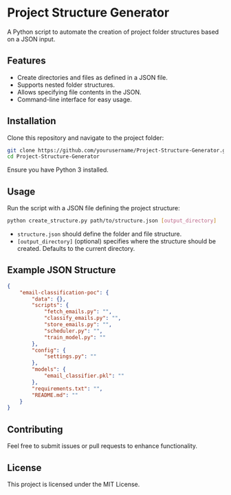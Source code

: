 # Project Structure Generator

A Python script to automate the creation of project folder structures based on a JSON input.

## Features

- Create directories and files as defined in a JSON file.
- Supports nested folder structures.
- Allows specifying file contents in the JSON.
- Command-line interface for easy usage.

## Installation

Clone this repository and navigate to the project folder:

```sh
git clone https://github.com/yourusername/Project-Structure-Generator.git
cd Project-Structure-Generator
```

Ensure you have Python 3 installed.

## Usage

Run the script with a JSON file defining the project structure:

```sh
python create_structure.py path/to/structure.json [output_directory]
```

- `structure.json` should define the folder and file structure.
- `[output_directory]` (optional) specifies where the structure should be created. Defaults to the current directory.

## Example JSON Structure

```json
{
    "email-classification-poc": {
        "data": {},
        "scripts": {
            "fetch_emails.py": "",
            "classify_emails.py": "",
            "store_emails.py": "",
            "scheduler.py": "",
            "train_model.py": ""
        },
        "config": {
            "settings.py": ""
        },
        "models": {
            "email_classifier.pkl": ""
        },
        "requirements.txt": "",
        "README.md": ""
    }
}
```

## Contributing

Feel free to submit issues or pull requests to enhance functionality.

## License

This project is licensed under the MIT License.
